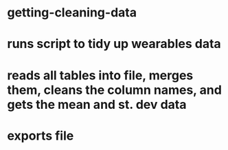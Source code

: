 # getting-cleaning-data
# runs script to tidy up wearables data
# reads all tables into file, merges them, cleans the column names, and gets the mean and st. dev data
# exports file
